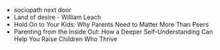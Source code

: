 - sociopath next door
- Land of desire - William Leach
- Hold On to Your Kids: Why Parents Need to Matter More Than Peers
- Parenting from the Inside Out: How a Deeper Self-Understanding Can Help You Raise Children Who Thrive